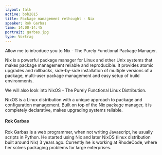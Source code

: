 ```yaml
---
layout: talk
active: bob2015
title: Package management rethought - Nix
speaker: Rok Garbas
time: 14:00-14:45
portrait: garbas.jpg
type: Vortrag
---
```


Allow me to introduce you to Nix - The Purely Functional Package Manager.

Nix is a powerful package manager for Linux and other Unix systems that makes
package management reliable and reproducible. It provides atomic upgrades and
rollbacks, side-by-side installation of multiple versions of a package,
multi-user package management and easy setup of build environments.

We will also look into NixOS - The Purely Functional Linux Distribution.

NixOS is a Linux distribution with a unique approach to package and
configuration management. Built on top of the Nix package manager, it is
completely declarative, makes upgrading systems reliable.

#### Rok Garbas

Rok Garbas is a web programmer, when not writing Javascript, he
usually scripts in Python.  He started using Nix and later NixOS
(linux distribution built around Nix) 3 years ago. Currently he is
working at RhodeCode, where her solves packaging problems for large
enterprises.

